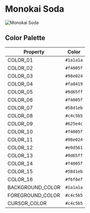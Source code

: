 # Monokai Soda

![Monokai Soda](../media/MonokaiSoda.png)


## Color Palette
| Property | Color |
|----------|-------|
COLOR_01|`#1a1a1a`|
COLOR_02|`#f4005f`|
COLOR_03|`#98e024`|
COLOR_04|`#fa8419`|
COLOR_05|`#9d65ff`|
COLOR_06|`#f4005f`|
COLOR_07|`#58d1eb`|
COLOR_08|`#c4c5b5`|
COLOR_09|`#625e4c`|
COLOR_10|`#f4005f`|
COLOR_11|`#98e024`|
COLOR_12|`#e0d561`|
COLOR_13|`#9d65ff`|
COLOR_14|`#f4005f`|
COLOR_15|`#58d1eb`|
COLOR_16|`#f6f6ef`|
BACKGROUND_COLOR|`#1a1a1a`|
FOREGROUND_COLOR|`#c4c5b5`|
CURSOR_COLOR|`#c4c5b5`|
